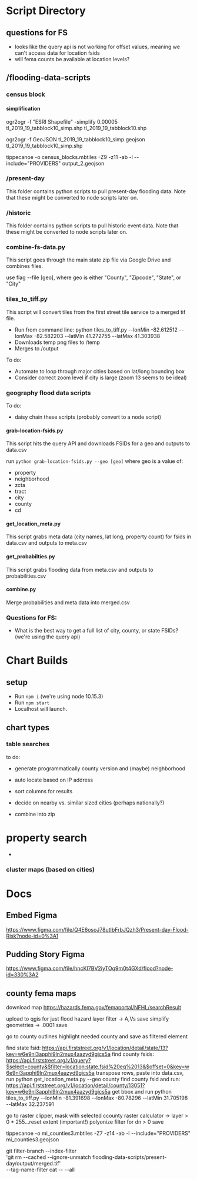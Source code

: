 # Script Directory

## questions for FS

- looks like the query api is not working for offset values, meaning we can't access data for location fsids
- will fema counts be available at location levels?

## /flooding-data-scripts

### census block

#### simplification

ogr2ogr -f "ESRI Shapefile" -simplify 0.00005 tl_2019_19_tabblock10_simp.shp tl_2019_19_tabblock10.shp

ogr2ogr -f GeoJSON tl_2019_19_tabblock10_simp.geojson tl_2019_19_tabblock10_simp.shp

tippecanoe -o census_blocks.mbtiles -Z9 -z11 -ab -l --include="PROVIDERS" output_2.geojson




### /present-day

This folder contains python scripts to pull present-day flooding data. Note that these might be converted to node scripts later on.

### /historic

This folder contains python scripts to pull historic event data. Note that these might be converted to node scripts later on.

### combine-fs-data.py

This script goes through the main state zip file via Google Drive and combines files.

use flag --file [geo], where geo is either "County", "Zipcode", "State", or "City"

### tiles_to_tiff.py
This script will convert tiles from the first street tile service to a merged tif file.

- Run from command line: python tiles_to_tiff.py --lonMin -82.612512 --lonMax -82.582203 --latMin 41.272755 --latMax 41.303938
- Downloads temp png files to /temp
- Merges to /output

To do:
- Automate to loop through major cities based on lat/long bounding box
- Consider correct zoom level if city is large (zoom 13 seems to be ideal)

### geography flood data scripts

To do:
- daisy chain these scripts (probably convert to a node script)

#### grab-location-fsids.py
This script hits the query API and downloads FSIDs for a geo and outputs to data.csv

run `python grab-location-fsids.py --geo [geo]` where geo is a value of:
- property
- neighborhood
- zcta
- tract
- city
- county
- cd

#### get_location_meta.py
This script grabs meta data (city names, lat long, property count) for fsids in data.csv and outputs to meta.csv

#### get_probabilties.py
This script grabs flooding data from meta.csv and outputs to probabilities.csv

#### combine.py
Merge probabilities and meta data into merged.csv

### Questions for FS:
- What is the best way to get a full list of city, county, or state FSIDs? (we're using the query api)

# Chart Builds

## setup

- Run `npm i` (we're using node 10.15.3)
- Run `npm start`
- Localhost will launch.

## chart types

### table searches
to do:
- generate programmatically county version and (maybe) neighborhood
- auto locate based on IP address
- sort columns for results
- decide on nearby vs. similar sized cities (perhaps nationally?)

- combine into zip

# property search
-

### cluster maps (based on cities)

# Docs

## Embed Figma
https://www.figma.com/file/Q4E6osoJ78utIbFrbJQzh3/Present-day-Flood-Risk?node-id=0%3A1

## Pudding Story Figma
https://www.figma.com/file/hncKI7BV2iyTOq9m0t4GXd/flood?node-id=330%3A2

## county fema maps

download map
https://hazards.fema.gov/femaportal/NFHL/searchResult

upload to qgis for just flood hazard layer
filter -> A,Vs
save
simplify geometries -> .0001
save

go to county outlines
highlight needed county and save as filtered element

find state fsid: https://api.firststreet.org/v1/location/detail/state/13?key=w6e9nl3apphi9ln2mux4aazyd9gics5a
find county fsids: https://api.firststreet.org/v1/query?$select=county&$filter=location:state.fsid%20eq%2013&$offset=0&key=w6e9nl3apphi9ln2mux4aazyd9gics5a
transpose rows, paste into data.csv, run python get_location_meta.py --geo county
find county fsid and run: https://api.firststreet.org/v1/location/detail/county/13051?key=w6e9nl3apphi9ln2mux4aazyd9gics5a
get bbox and run python tiles_to_tiff.py --lonMin -81.391698 --lonMax -80.78296 --latMin 31.705198 --latMax 32.237591

go to raster clipper, mask with selected ccounty
raster calculator -> layer > 0 * 255...reset extent (important!)
polyonize
filter for dn > 0
save

tippecanoe -o mi_counties3.mbtiles -Z7 -z14 -ab -l --include="PROVIDERS" mi_counties3.geojson


git filter-branch --index-filter \
    'git rm --cached --ignore-unmatch flooding-data-scripts/present-day/output/merged.tif' \
    --tag-name-filter cat -- --all
